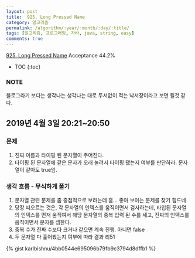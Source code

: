 ```yaml
---
layout: post
title:  925. Long Pressed Name
category: 알고리즘
permalink: /algorithm/:year/:month/:day/:title/
tags: [알고리즘, 프로그래밍, 자바, java, string, easy]
comments: true
---
```

[925. Long Pressed Name](https://leetcode.com/problems/long-pressed-name/)
Acceptance 44.2%

* TOC
{:toc}

### NOTE
블로그라기 보다는 생각나는 생각나는 대로 두서없이 적는 낙서장이라고 보면 될것 같다.

## 2019년 4월 3일 20:21~20:50
### 문제
1. 진짜 이름과 타이핑 된 문자열이 주어진다.
2. 타이핑 된 문자열에 같은 문자가 오래 눌려서 타이핑 됐는지 여부를 판단하라. 문자열이 같아도 true임.

### 생각 흐름 - 무식하게 풀기
1. 문자열 관련 문제를 좀 중점적으로 보려는데 흠... 좋아 보이는 문제를 찾기 힘드네
2. 당장 떠오르는 것은, 각 문자열의 인덱스를 움직이면서 검사하는데, 타입된 문자열의 인덱스를 먼저 움직여서 해당 문자열의 중복 입력 된 수를 세고, 진짜의 인덱스를 움직이면서 문자를 셈한다.
3. 중복 수가 진짜 수보다 크거나 같으면 계속 진행. 아니면 false
4. 두 문자열 다 훑어봤는지 여부에 따라 결과 리51

{% gist karlbishnu/4bb0544e695096b79fb9c3794d8dffb1 %}
